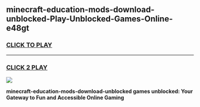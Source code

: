 
## minecraft-education-mods-download-unblocked-Play-Unblocked-Games-Online-e48gt
<h3>
<a href="https://premium76.site?title=minecraft-education-mods-download-unblocked&ref=25A">CLICK TO PLAY</a></h3>
<hr>

<h3>
<a href="https://premium76.site?title=minecraft-education-mods-download-unblocked&ref=25A">CLICK 2 PLAY</a>
  
</h3>

<a href="https://premium76.site?title=minecraft-education-mods-download-unblocked&ref=25A"><img src="https://clearcache.store/games.png"></a>


**minecraft-education-mods-download-unblocked games unblocked: Your Gateway to Fun and Accessible Online Gaming**
